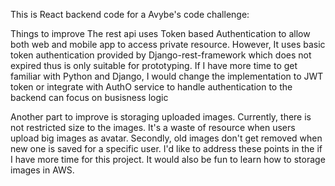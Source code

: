 This is React backend code for a Avybe's code challenge:

Things to improve
The rest api uses Token based Authentication to allow both web and mobile app to access private resource. However, It uses basic token authentication provided by Django-rest-framework which does not expired thus is only suitable for prototyping. If I have more time to get familiar with Python and Django, I would change the implementation to JWT token or integrate with AuthO service to handle authentication to the backend can focus on busisness logic

Another part to improve is storaging uploaded images. Currently, there is not restricted size to the images. It's a waste of resource when users upload big images as avatar. Secondly, old images don't get removed when new one is saved for a specific user. I'd like to address these points in the if I have more time for this project. It would also be fun to learn how to storage images in AWS.

